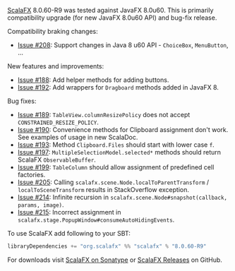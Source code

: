 [ScalaFX][1] 8.0.60-R9 was tested against JavaFX 8.0u60.
This is primarily compatibility upgrade (for new JavaFX 8.0u60 API) and bug-fix release. 


Compatibility braking changes:

* [Issue #208][208]: Support changes in Java 8 u60 API - `ChoiceBox`, `MenuButton`, ...

New features and improvements:

* [Issue #188][188]: Add helper methods for adding buttons.
* [Issue #192][192]: Add wrappers for `Dragboard` methods added in JavaFX 8.
    
Bug fixes:

* [Issue #189][189]: `TableView.columnResizePolicy` does not accept `CONSTRAINED_RESIZE_POLICY`.
* [Issue #190][190]: Convenience methods for Clipboard assignment don't work. See examples of usage in new ScalaDoc.
* [Issue #193][193]: Method `Clipboard.Files` should start with lower case `f`.
* [Issue #197][197]: `MultipleSelectionModel.selected*` methods should return ScalaFX `ObservableBuffer`.
* [Issue #199][199]: `TableColumn` should allow assignment of predefined cell factories.
* [Issue #205][205]: Calling `scalafx.scene.Node.localToParentTransform` / `localToSceneTransform` results in StackOverflow exception.
* [Issue #214][214]: Infinite recursion in `scalafx.scene.Node#snapshot(callback, params, image)`.
* [Issue #215][215]: Incorrect assignment in `scalafx.stage.PopupWindow#consumeAutoHidingEvents`.

To use ScalaFX add following to your SBT:

``` scala
libraryDependencies += "org.scalafx" %% "scalafx" % "8.0.60-R9"
```

For downloads visit [ScalaFX on Sonatype][2] or [ScalaFX Releases][3] on GitHub.    
    
[1]: http://scalafx.org
[2]: http://search.maven.org/#search&#124;ga&#124;1&#124;scalafx
[3]: https://github.com/scalafx/scalafx/releases
[188]: https://github.com/scalafx/scalafx/issues/188  
[189]: https://github.com/scalafx/scalafx/issues/189
[190]: https://github.com/scalafx/scalafx/issues/190
[192]: https://github.com/scalafx/scalafx/issues/192
[193]: https://github.com/scalafx/scalafx/issues/193
[197]: https://github.com/scalafx/scalafx/issues/197
[199]: https://github.com/scalafx/scalafx/issues/199
[205]: https://github.com/scalafx/scalafx/issues/205
[208]: https://github.com/scalafx/scalafx/issues/208
[214]: https://github.com/scalafx/scalafx/issues/214
[215]: https://github.com/scalafx/scalafx/issues/215
